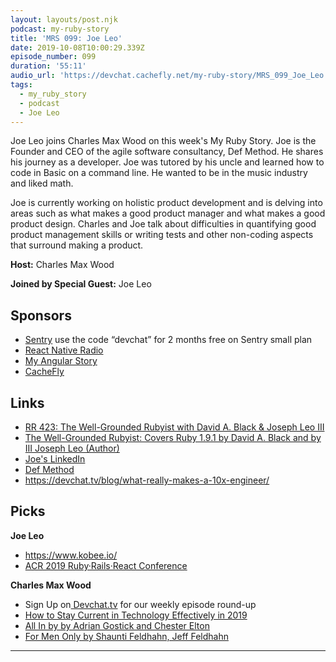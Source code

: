 ```yaml
---
layout: layouts/post.njk
podcast: my-ruby-story
title: 'MRS 099: Joe Leo'
date: 2019-10-08T10:00:29.339Z
episode_number: 099
duration: '55:11'
audio_url: 'https://devchat.cachefly.net/my-ruby-story/MRS_099_Joe_Leo.mp3'
tags:
  - my_ruby_story
  - podcast
  - Joe Leo
---
```

Joe Leo joins Charles Max Wood on this week's My Ruby Story. Joe is the Founder and CEO of the agile software consultancy, Def Method. He shares his journey as a developer. Joe was tutored by his uncle and learned how to code in Basic on a command line. He wanted to be in the music industry and liked math. 

Joe is currently working on holistic product development and is delving into areas such as what makes a good product manager and what makes a good product design. Charles and Joe talk about difficulties in quantifying good product management skills or writing tests and other non-coding aspects that surround making a product.

**Host:** Charles Max Wood

**Joined by Special Guest:** Joe Leo

## Sponsors

* [Sentry](https://sentry.io/) use the code “devchat” for 2 months free on Sentry small plan
* [React Native Radio](https://devchat.tv/react-native-radio/)
* [My Angular Story ](https://devchat.tv/my-angular-story/)
* [CacheFly](https://www.cachefly.com/)

## Links

* [RR 423: The Well-Grounded Rubyist with David A. Black & Joseph Leo III](https://devchat.tv/ruby-rogues/rr-423-the-well-grounded-rubyist-with-david-a-black-joseph-leo-iii/)
* [The Well-Grounded Rubyist: Covers Ruby 1.9.1 by David A. Black and by  III Joseph Leo (Author)](https://www.amazon.com/dp/1617295213/ref=asc_df_16172952135976143?tag=shopz0d-20&ascsubtag=shopzilla_mp_1299-20;15704197495970985165310080302008005&creative=395261&creativeASIN=1617295213&linkCode=asn%20joe%20leo)
* [Joe's LinkedIn](https://www.linkedin.com/in/jleo3/)
* [Def Method](www.defmethod.com)
* <https://devchat.tv/blog/what-really-makes-a-10x-engineer/>

## Picks

**Joe Leo**

* <https://www.kobee.io/>
* [ACR 2019 Ruby·Rails·React Conference](https://www.ancientcityruby.com)

**Charles Max Wood**

* Sign Up on[ Devchat.tv](https://devchat.tv/) for our weekly episode round-up
* [How to Stay Current in Technology Effectively in 2019](https://devchat.tv/blog/how-to-stay-current-effectively-in-2019/)
* [All In by by Adrian Gostick and Chester Elton ](https://www.amazon.com/All-Managers-Create-Culture-Results/dp/1451659822/ref=sr_1_2?keywords=all+in&qid=1570530819&s=books&sr=1-2)
* [For Men Only by Shaunti Feldhahn, Jeff Feldhahn](https://www.audible.com/pd/For-Men-Only-Revised-and-Updated-Edition-Audiobook/B00DGKNUTY)



- - -
